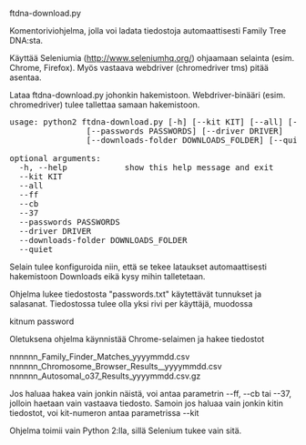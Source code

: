 
ftdna-download.py

Komentoriviohjelma, jolla voi ladata tiedostoja automaattisesti Family Tree DNA:sta.

Käyttää Seleniumia (http://www.seleniumhq.org/) ohjaamaan selainta (esim. Chrome, Firefox). Myös vastaava webdriver (chromedriver tms) pitää asentaa.

Lataa ftdna-download.py johonkin hakemistoon. Webdriver-binääri (esim. chromedriver) tulee tallettaa samaan hakemistoon.

<pre>
usage: python2 ftdna-download.py [-h] [--kit KIT] [--all] [--ff] [--cb] [--37] 
                [--passwords PASSWORDS] [--driver DRIVER]
                [--downloads-folder DOWNLOADS_FOLDER] [--quiet]

optional arguments:
  -h, --help            show this help message and exit
  --kit KIT
  --all
  --ff
  --cb
  --37
  --passwords PASSWORDS
  --driver DRIVER
  --downloads-folder DOWNLOADS_FOLDER
  --quiet
</pre>

Selain tulee konfiguroida niin, että se tekee lataukset automaattisesti hakemistoon Downloads eikä kysy mihin talletetaan. 

Ohjelma lukee tiedostosta "passwords.txt" käytettävät tunnukset ja salasanat. Tiedostossa tulee olla yksi rivi per käyttäjä, muodossa
  
  kitnum password
  
Oletuksena ohjelma käynnistää Chrome-selaimen ja hakee tiedostot
  
nnnnnn_Family_Finder_Matches_yyyymmdd.csv
nnnnnn_Chromosome_Browser_Results__yyyymmdd.csv
nnnnnn_Autosomal_o37_Results_yyyymmdd.csv.gz

Jos haluaa hakea vain jonkin näistä, voi antaa parametrin --ff, --cb tai --37, jolloin haetaan vain vastaava tiedosto.
Samoin jos haluaa vain jonkin kitin tiedostot, voi kit-numeron antaa parametrissa --kit

Ohjelma toimii vain Python 2:lla, sillä Selenium tukee vain sitä.
